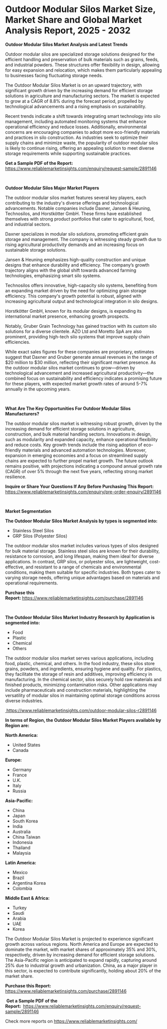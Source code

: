 <p><h1>Outdoor Modular Silos Market Size, Market Share and Global Market Analysis Report, 2025 - 2032</h1></p><p><strong>Outdoor Modular Silos Market Analysis and Latest Trends</strong></p>
<p><p>Outdoor modular silos are specialized storage solutions designed for the efficient handling and preservation of bulk materials such as grains, feeds, and industrial powders. These structures offer flexibility in design, allowing for easy expansion and relocation, which makes them particularly appealing to businesses facing fluctuating storage needs. </p><p>The Outdoor Modular Silos Market is on an upward trajectory, with significant growth driven by the increasing demand for efficient storage solutions in agriculture and manufacturing sectors. The market is expected to grow at a CAGR of 8.8% during the forecast period, propelled by technological advancements and a rising emphasis on sustainability. </p><p>Recent trends indicate a shift towards integrating smart technology into silo management, including automated monitoring systems that enhance operational efficiency and reduce losses. Additionally, environmental concerns are encouraging companies to adopt more eco-friendly materials and practices in silo construction. As industries seek to optimize their supply chains and minimize waste, the popularity of outdoor modular silos is likely to continue rising, offering an appealing solution to meet diverse storage requirements while supporting sustainable practices.</p></p>
<p><strong>Get a Sample PDF of the Report:&nbsp;</strong> <a href="https://www.reliablemarketinsights.com/enquiry/request-sample/2891146?utm_campaign=3010&utm_medium=2&utm_source=Github&utm_content=ia&utm_term=14032025&utm_id=outdoor-modular-silos">https://www.reliablemarketinsights.com/enquiry/request-sample/2891146</a></p>
<p>&nbsp;</p>
<p><strong>Outdoor Modular Silos Major Market Players</strong></p>
<p><p>The outdoor modular silos market features several key players, each contributing to the industry's diverse offerings and technological advancements. Notable companies include Daxner, Jansen & Heuning, Technosilos, and Horstkötter GmbH. These firms have established themselves with strong product portfolios that cater to agricultural, food, and industrial sectors.</p><p>Daxner specializes in modular silo solutions, promoting efficient grain storage and management. The company is witnessing steady growth due to rising agricultural productivity demands and an increasing focus on sustainable storage solutions.</p><p>Jansen & Heuning emphasizes high-quality construction and unique designs that enhance durability and efficiency. The company’s growth trajectory aligns with the global shift towards advanced farming technologies, emphasizing smart silo systems.</p><p>Technosilos offers innovative, high-capacity silo systems, benefiting from an expanding market driven by the need for optimizing grain storage efficiency. This company's growth potential is robust, aligned with increasing agricultural output and technological integration in silo designs.</p><p>Horstkötter GmbH, known for its modular designs, is expanding its international market presence, enhancing growth prospects.</p><p>Notably, Gruber Grain Technology has gained traction with its custom silo solutions for a diverse clientele. AZO Ltd and Moretto SpA are also prominent, providing high-tech silo systems that improve supply chain efficiencies.</p><p>While exact sales figures for these companies are proprietary, estimates suggest that Daxner and Gruber generate annual revenues in the range of $20 million to $30 million, reflecting their significant market presence. As the outdoor modular silos market continues to grow—driven by technological advancement and increased agricultural productivity—the combined focus on sustainability and efficiency indicates a promising future for these players, with expected market growth rates of around 5-7% annually in the upcoming years.</p></p>
<p>&nbsp;</p>
<p><strong>What Are The Key Opportunities For Outdoor Modular Silos Manufacturers?</strong></p>
<p><p>The outdoor modular silos market is witnessing robust growth, driven by the increasing demand for efficient storage solutions in agriculture, construction, and bulk material handling sectors. Innovations in design, such as modularity and expanded capacity, enhance operational flexibility and reduce costs. Key growth trends include the rising adoption of eco-friendly materials and advanced automation technologies. Moreover, expansion in emerging economies and a focus on streamlined supply chains are expected to further propel market growth. The future outlook remains positive, with projections indicating a compound annual growth rate (CAGR) of over 5% through the next five years, reflecting strong market resilience.</p></p>
<p><strong>Inquire or Share Your Questions If Any Before Purchasing This Report:</strong> <a href="https://www.reliablemarketinsights.com/enquiry/pre-order-enquiry/2891146?utm_campaign=3010&utm_medium=2&utm_source=Github&utm_content=ia&utm_term=14032025&utm_id=outdoor-modular-silos">https://www.reliablemarketinsights.com/enquiry/pre-order-enquiry/2891146</a></p>
<p>&nbsp;</p>
<p><strong>Market Segmentation</strong></p>
<p><strong>The Outdoor Modular Silos Market Analysis by types is segmented into:</strong></p>
<p><ul><li>Stainless Steel Silos</li><li>GRP Silos (Polyester Silos)</li></ul></p>
<p><p>The outdoor modular silos market includes various types of silos designed for bulk material storage. Stainless steel silos are known for their durability, resistance to corrosion, and long lifespan, making them ideal for diverse applications. In contrast, GRP silos, or polyester silos, are lightweight, cost-effective, and resistant to a range of chemicals and environmental conditions, making them suitable for specific industries. Both types cater to varying storage needs, offering unique advantages based on materials and operational requirements.</p></p>
<p><strong>Purchase this Report:&nbsp;</strong><a href="https://www.reliablemarketinsights.com/purchase/2891146?utm_campaign=3010&utm_medium=2&utm_source=Github&utm_content=ia&utm_term=14032025&utm_id=outdoor-modular-silos">https://www.reliablemarketinsights.com/purchase/2891146</a></p>
<p>&nbsp;</p>
<p><strong>The Outdoor Modular Silos Market Industry Research by Application is segmented into:</strong></p>
<p><ul><li>Food</li><li>Plastic</li><li>Chemical</li><li>Others</li></ul></p>
<p><p>The outdoor modular silos market serves various applications, including food, plastic, chemical, and others. In the food industry, these silos store grains, powders, and ingredients, ensuring hygiene and quality. For plastics, they facilitate the storage of resin and additives, improving efficiency in manufacturing. In the chemical sector, silos securely hold raw materials and finished products, minimizing contamination risks. Other applications may include pharmaceuticals and construction materials, highlighting the versatility of modular silos in maintaining optimal storage conditions across diverse industries.</p></p>
<p><a href="https://www.reliablemarketinsights.com/outdoor-modular-silos-r2891146?utm_campaign=3010&utm_medium=2&utm_source=Github&utm_content=ia&utm_term=14032025&utm_id=outdoor-modular-silos">&nbsp;https://www.reliablemarketinsights.com/outdoor-modular-silos-r2891146</a></p>
<p><strong>In terms of Region, the Outdoor Modular Silos Market Players available by Region are:</strong></p>
<p>
    <p> <strong> North America: </strong>
        <ul>
            <li>United States</li>
            <li>Canada</li>
        </ul>
        </p> 
    <p> <strong> Europe: </strong>
        <ul>
            <li>Germany</li>
            <li>France</li>
            <li>U.K.</li>
            <li>Italy</li>
            <li>Russia</li>
        </ul>
        </p> 
    <p> <strong> Asia-Pacific: </strong>
        <ul>
            <li>China</li>
            <li>Japan</li>
            <li>South Korea</li>
            <li>India</li>
            <li>Australia</li>
            <li>China Taiwan</li>
            <li>Indonesia</li>
            <li>Thailand</li>
            <li>Malaysia</li>
        </ul>
        </p> 
    <p> <strong> Latin America: </strong>
        <ul>
            <li>Mexico</li>
            <li>Brazil</li>
            <li>Argentina Korea</li>
            <li>Colombia</li>
        </ul>
        </p> 
    <p> <strong> Middle East & Africa: </strong>
        <ul>
            <li>Turkey</li>
            <li>Saudi</li>
            <li>Arabia</li>
            <li>UAE</li>
            <li>Korea</li>
        </ul>
    </p>
    </p>
<p><p>The Outdoor Modular Silos Market is projected to experience significant growth across various regions. North America and Europe are expected to dominate the market, with market shares of approximately 35% and 30%, respectively, driven by increasing demand for efficient storage solutions. The Asia-Pacific region is anticipated to expand rapidly, capturing around 25% due to industrial growth and urbanization. China, as a major player in this sector, is expected to contribute significantly, holding about 20% of the market share.</p></p>
<p><strong>Purchase this Report: </strong><a href="https://www.reliablemarketinsights.com/purchase/2891146?utm_campaign=3010&utm_medium=2&utm_source=Github&utm_content=ia&utm_term=14032025&utm_id=outdoor-modular-silos">https://www.reliablemarketinsights.com/purchase/2891146</a></p>
<p>&nbsp;<strong>Get a Sample PDF of the Report:&nbsp;&nbsp;</strong><a href="https://www.reliablemarketinsights.com/enquiry/request-sample/2891146?utm_campaign=3010&utm_medium=2&utm_source=Github&utm_content=ia&utm_term=14032025&utm_id=outdoor-modular-silos">https://www.reliablemarketinsights.com/enquiry/request-sample/2891146</a></p>
<p><strong></strong></p>
<p>Check more reports on <a href="https://www.reliablemarketinsights.com/?utm_campaign=3010&utm_medium=2&utm_source=Github&utm_content=ia&utm_term=14032025&utm_id=outdoor-modular-silos">https://www.reliablemarketinsights.com/</a></p>